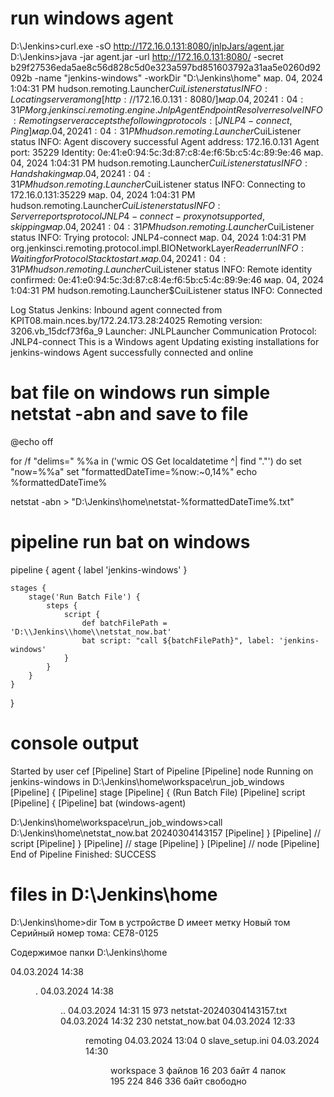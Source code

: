 # run windows agent
D:\Jenkins>curl.exe -sO http://172.16.0.131:8080/jnlpJars/agent.jar
D:\Jenkins>java -jar agent.jar -url http://172.16.0.131:8080/ -secret b29f27536eda5ae8c56d828c5d0e323a597bd851603792a31aa5e0260d92092b -name "jenkins-windows" -workDir "D:\Jenkins\home"
мар. 04, 2024 1:04:31 PM hudson.remoting.Launcher$CuiListener status
INFO: Locating server among [http://172.16.0.131:8080/]
мар. 04, 2024 1:04:31 PM org.jenkinsci.remoting.engine.JnlpAgentEndpointResolver resolve
INFO: Remoting server accepts the following protocols: [JNLP4-connect, Ping]
мар. 04, 2024 1:04:31 PM hudson.remoting.Launcher$CuiListener status
INFO: Agent discovery successful
  Agent address: 172.16.0.131
  Agent port:    35229
  Identity:      0e:41:e0:94:5c:3d:87:c8:4e:f6:5b:c5:4c:89:9e:46
мар. 04, 2024 1:04:31 PM hudson.remoting.Launcher$CuiListener status
INFO: Handshaking
мар. 04, 2024 1:04:31 PM hudson.remoting.Launcher$CuiListener status
INFO: Connecting to 172.16.0.131:35229
мар. 04, 2024 1:04:31 PM hudson.remoting.Launcher$CuiListener status
INFO: Server reports protocol JNLP4-connect-proxy not supported, skipping
мар. 04, 2024 1:04:31 PM hudson.remoting.Launcher$CuiListener status
INFO: Trying protocol: JNLP4-connect
мар. 04, 2024 1:04:31 PM org.jenkinsci.remoting.protocol.impl.BIONetworkLayer$Reader run
INFO: Waiting for ProtocolStack to start.
мар. 04, 2024 1:04:31 PM hudson.remoting.Launcher$CuiListener status
INFO: Remote identity confirmed: 0e:41:e0:94:5c:3d:87:c8:4e:f6:5b:c5:4c:89:9e:46
мар. 04, 2024 1:04:31 PM hudson.remoting.Launcher$CuiListener status
INFO: Connected

Log Status Jenkins:
Inbound agent connected from KPIT08.main.nces.by/172.24.173.28:24025
Remoting version: 3206.vb_15dcf73f6a_9
Launcher: JNLPLauncher
Communication Protocol: JNLP4-connect
This is a Windows agent
Updating existing installations for jenkins-windows
Agent successfully connected and online

# bat file on windows run simple netstat -abn and save to file

@echo off

for /f "delims=" %%a in ('wmic OS Get localdatetime ^| find "."') do set "now=%%a"
set "formattedDateTime=%now:~0,14%"
echo %formattedDateTime%

netstat -abn > "D:\Jenkins\home\netstat-%formattedDateTime%.txt"

# pipeline run bat on windows

pipeline {
    agent {
        label 'jenkins-windows'
    }
    
    stages {
        stage('Run Batch File') {
            steps {
                script {
                    def batchFilePath = 'D:\\Jenkins\\home\\netstat_now.bat'
                    bat script: "call ${batchFilePath}", label: 'jenkins-windows'
                }
            }
        }
    }
}

# console output

Started by user cef
[Pipeline] Start of Pipeline
[Pipeline] node
Running on jenkins-windows in D:\Jenkins\home\workspace\run_job_windows
[Pipeline] {
[Pipeline] stage
[Pipeline] { (Run Batch File)
[Pipeline] script
[Pipeline] {
[Pipeline] bat (windows-agent)

D:\Jenkins\home\workspace\run_job_windows>call D:\Jenkins\home\netstat_now.bat 
20240304143157
[Pipeline] }
[Pipeline] // script
[Pipeline] }
[Pipeline] // stage
[Pipeline] }
[Pipeline] // node
[Pipeline] End of Pipeline
Finished: SUCCESS

# files in D:\Jenkins\home

D:\Jenkins\home>dir
 Том в устройстве D имеет метку Новый том
 Серийный номер тома: CE78-0125

 Содержимое папки D:\Jenkins\home

04.03.2024  14:38    <DIR>          .
04.03.2024  14:38    <DIR>          ..
04.03.2024  14:31            15 973 netstat-20240304143157.txt
04.03.2024  14:32               230 netstat_now.bat
04.03.2024  12:33    <DIR>          remoting
04.03.2024  13:04                 0 slave_setup.ini
04.03.2024  14:30    <DIR>          workspace
               3 файлов         16 203 байт
               4 папок  195 224 846 336 байт свободно
